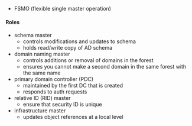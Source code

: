 - FSMO (flexible single master operation)
#### Roles
- schema master
	- controls modifications and updates to schema
	- holds read/write copy of AD schema  
- domain naming master
	- controls additions or removal of domains in the forest
	- ensures you cannot make a second domain in the same forest with the same name
- primary domain controller (PDC)
	- maintained by the first DC that is created
	- responds to auth requests
- relative ID (RID) master
	- ensure that security ID is unique
- infrastructure master
	- updates object references at a local level
